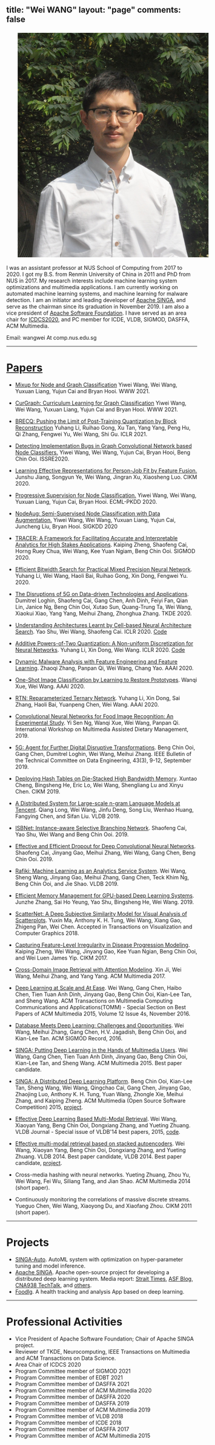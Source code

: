 title: "Wei WANG"
layout: "page"
comments: false
---

<img src='images/avatar.jpg' class='avatar'   style="vertical-align:middle;margin:5px 30px"/>


I was an assistant professor at NUS School of Computing from 2017 to 2020. I got my B.S. from Renmin University of China in 2011 and PhD from NUS in 2017. My research interests include machine learning system optimizations and multimedia applications. I am currently working on automated machine learning systems, and machine learning for malware detection. I am an initiator and leading developer of [Apache SINGA](http://singa.apache.org/), and serve as the chairman since its graduation in November 2019. I am also a vice president of [Apache Software Foundation](https://www.apache.org/foundation/). I have served as an area chair for [ICDCS2020](https://icdcs2020.sg/programcommittee.html), and PC member for ICDE, VLDB, SIGMOD, DASFFA, ACM Multimedia.

Email: wangwei At comp.nus.edu.sg

---



# [Papers](https://scholar.google.com/citations?user=46Dd4v4AAAAJ&hl=en)

* [Mixup for Node and Graph Classification]()
  Yiwei Wang, Wei Wang, Yuxuan Liang, Yujun Cai and Bryan Hooi. WWW 2021.

* [CurGraph: Curriculum Learning for Graph Classification]()
  Yiwei Wang, Wei Wang, Yuxuan Liang, Yujun Cai and Bryan Hooi. WWW 2021.

* [BRECQ: Pushing the Limit of Post-Training Quantization by Block Reconstruction](https://openreview.net/pdf?id=POWv6hDd9XH)
  Yuhang Li, Ruihao Gong, Xu Tan, Yang Yang, Peng Hu, Qi Zhang, Fengwei Yu, Wei Wang, Shi Gu. ICLR 2021.

* [Detecting Implementation Bugs in Graph Convolutional Network based Node Classifiers.](https://ieeexplore.ieee.org/document/9251083)
  Yiwei Wang, Wei Wang, Yujun Cai, Bryan Hooi, Beng Chin Ooi. ISSRE2020.

* [Learning Effective Representations for Person-Job Fit by Feature Fusion.](https://dl.acm.org/doi/pdf/10.1145/3340531.3412717)
  Junshu Jiang, Songyun Ye, Wei Wang, Jingran Xu, Xiaosheng Luo. CIKM 2020.

* [Progressive Supervision for Node Classification.](https://bitbucket.org/ghentdatascience/ecmlpkdd20-papers/raw/master/RT/sub_221.pdf)
  Yiwei Wang, Wei Wang, Yuxuan Liang, Yujun Cai, Bryan Hooi. ECML-PKDD 2020.

* [NodeAug: Semi-Supervised Node Classification with Data Augmentation.](https://www.kdd.org/kdd2020/accepted-papers/view/nodeaug-semi-supervised-node-classification-with-data-augmentation)
  Yiwei Wang, Wei Wang, Yuxuan Liang, Yujun Cai, Juncheng Liu, Bryan Hooi. SIGKDD 2020

* [TRACER: A Framework for Facilitating Accurate and Interpretable Analytics for High Stakes Applications](https://arxiv.org/abs/2003.12012).
  Kaiping Zheng, Shaofeng Cai, Horng Ruey Chua, Wei Wang, Kee Yuan Ngiam, Beng Chin Ooi. SIGMOD 2020.

* [Efficient Bitwidth Search for Practical Mixed Precision Neural Network](https://arxiv.org/abs/2003.07577).
  Yuhang Li, Wei Wang, Haoli Bai, Ruihao Gong, Xin Dong, Fengwei Yu. 2020.

* [The Disruptions of 5G on Data-driven Technologies and Applications](https://ieeexplore.ieee.org/document/8961984).
  Dumitrel Loghin, Shaofeng Cai, Gang Chen, Anh Dinh, Feiyi Fan, Qian Lin, Janice Ng, Beng Chin Ooi, Xutao Sun, Quang-Trung Ta, Wei Wang, Xiaokui Xiao, Yang Yang, Meihui Zhang, Zhonghua Zhang. TKDE 2020.

* [Understanding Architectures Learnt by Cell-based Neural Architecture Search](https://openreview.net/forum?id=BJxH22EKPS).
  Yao Shu, Wei Wang, Shaofeng Cai. ICLR 2020. [Code](https://github.com/shuyao95/Understanding-NAS)

* [Additive Powers-of-Two Quantization: A Non-uniform Discretization for Neural Networks](https://openreview.net/forum?id=BkgXT24tDS).
  Yuhang Li, Xin Dong, Wei Wang. ICLR 2020. [Code](https://github.com/yhhhli/APoT_Quantization)

* [Dynamic Malware Analysis with Feature Engineering and Feature Learning](https://arxiv.org/abs/1907.07352).
  Zhaoqi Zhang, Panpan Qi, Wei Wang, Chang Yao. AAAI 2020.

* [One-Shot Image Classification by Learning to Restore Prototypes](https://arxiv.org/abs/2005.01234).
  Wanqi Xue, Wei Wang. AAAI 2020.

* [RTN: Reparameterized Ternary Network](https://arxiv.org/abs/1912.02057).
  Yuhang Li, Xin Dong, Sai Zhang, Haoli Bai, Yuanpeng Chen, Wei Wang. AAAI 2020.

* [Convolutional Neural Networks for Food Image Recognition: An Experimental Study](https://dl.acm.org/doi/pdf/10.1145/3347448.3357168).
  Yi Sen Ng, Wanqi Xue, Wei Wang, Panpan Qi. International Workshop on Multimedia Assisted Dietary Management, 2019.

* [5G: Agent for Further Digital Disruptive Transformations](http://sites.computer.org/debull/A19sept/p9.pdf).
  Beng Chin Ooi, Gang Chen, Dumitrel Loghin, Wei Wang, Meihui Zhang. IEEE Bulletin of the Technical Committee on Data Engineering, 43(3), 9-12, September 2019. 

* [Deploying Hash Tables on Die-Stacked High Bandwidth Memory](https://dl.acm.org/citation.cfm?id=3358015).
  Xuntao Cheng, Bingsheng He, Eric Lo, Wei Wang, Shengliang Lu and Xinyu Chen. CIKM 2019.

* [A Distributed System for Large-scale n-gram Language Models at Tencent](http://www.vldb.org/pvldb/vol12/p2206-long.pdf).
  Qiang Long, Wei Wang, Jinfu Deng, Song Liu, Wenhao Huang, Fangying Chen, and Sifan Liu. VLDB 2019.

* [ISBNet: Instance-aware Selective Branching Network](https://arxiv.org/abs/1905.04849).
  Shaofeng Cai, Yao Shu, Wei Wang and Beng Chin Ooi. 2019.

* [Effective and Efficient Dropout for Deep Convolutional Neural Networks](https://arxiv.org/abs/1904.03392).
  Shaofeng Cai, Jinyang Gao, Meihui Zhang, Wei Wang, Gang Chen, Beng Chin Ooi. 2019.

* [Rafiki: Machine Learning as an Analytics Service System](http://www.vldb.org/pvldb/vol12/p128-wang.pdf).
  Wei Wang, Sheng Wang, Jinyang Gao, Meihui Zhang, Gang Chen, Teck Khim Ng, Beng Chin Ooi, and Jie Shao. VLDB 2019.

* [Efficient Memory Management for GPU-based Deep Learning Systems](https://arxiv.org/abs/1903.06631).
  Junzhe Zhang, Sai Ho Yeung, Yao Shu, Bingsheng He, Wei Wang. 2019.

* [ScatterNet: A Deep Subjective Similarity Model for Visual Analysis of Scatterplots](https://www.comp.nus.edu.sg/~atung/publication/scatternet_draft.pdf).
  Yuxin Ma, Anthony K. H. Tung, Wei Wang, Xiang Gao, Zhigeng Pan, Wei Chen. Accepted in Transactions on Visualization and Computer Graphics 2018.

* [Capturing Feature-Level Irregularity in Disease Progression Modeling](http://www.comp.nus.edu.sg/~kaiping/2017-11-9-KaipingZheng-cikm.pdf).
  Kaiping Zheng, Wei Wang, Jinyang Gao, Kee Yuan Ngian, Beng Chin Ooi, and Wei Luen James Yip. CIKM 2017.

* [Cross-Domain Image Retrieval with Attention Modeling](https://arxiv.org/abs/1709.01784).
  Xin Ji, Wei Wang, Meihui Zhang, and Yang Yang. ACM Multimedia 2017.

* [Deep Learning at Scale and At Ease](http://delivery.acm.org/10.1145/3000000/2996464/a69-wang.pdf?ip=202.166.19.179&id=2996464&acc=OA&key=4D4702B0C3E38B35%2E4D4702B0C3E38B35%2E4D4702B0C3E38B35%2E15F56E1470BE2D9E&CFID=695246172&CFTOKEN=39222796&__acm__=1479539828_f80e20c334ffcbb5a1e5bba36a6a969c).
  Wei Wang, Gang Chen, Haibo Chen, Tien Tuan Anh Dinh, Jinyang Gao, Beng Chin Ooi, Kian-Lee Tan, and Sheng Wang.  ACM Transactions on Multimedia Computing Communications and Applications(TOMM) - Special Section on Best Papers of ACM Multimedia 2015, Volume 12 Issue 4s, November 2016.

* [Database Meets Deep Learning: Challenges and Opportunities](https://arxiv.org/abs/1906.08986).
  Wei Wang, Meihui Zhang, Gang Chen, H.V. Jagadish, Beng Chin Ooi, and Kian-Lee Tan. ACM SIGMOD Record, 2016.

* [SINGA: Putting Deep Learning in the Hands of Multimedia Users](http://www.comp.nus.edu.sg/~ooibc/singa-mm15.pdf).
  Wei Wang, Gang Chen, Tien Tuan Anh Dinh, Jinyang Gao, Beng Chin Ooi, Kian-Lee Tan, and Sheng Wang. ACM Multimedia 2015. Best paper candidate.

* [SINGA: A Distributed Deep Learning Platform](http://www.comp.nus.edu.sg/~ooibc/singaopen-mm15.pdf).
  Beng Chin Ooi, Kian-Lee Tan, Sheng Wang, Wei Wang, Qingchao Cai, Gang Chen, Jinyang Gao, Zhaojing Luo, Anthony K. H. Tung, Yuan Wang, Zhongle Xie, Meihui Zhang, and Kaiping Zheng. ACM Multimedia (Open Source Software Competition) 2015, [project](http://singa.apache.org/).

* [Effective Deep Learning Based Multi-Modal Retrieval](http://link.springer.com/article/10.1007/s00778-015-0391-4?wt_mc=email.event.1.SEM.ArticleAuthorOnlineFirst).
  Wei Wang, Xiaoyan Yang, Beng Chin Ooi, Dongxiang Zhang, and Yueting Zhuang. VLDB Journal - Special issue of VLDB'14 best papers, 2015, [code](https://github.com/nudles/vldbj-code).

* [Effective multi-modal retrieval based on stacked autoencoders](http://www.comp.nus.edu.sg/~ooibc/crossmodalvldb14.pdf).
  Wei Wang, Xiaoyan Yang, Beng Chin Ooi, Dongxiang Zhang, and Yueting Zhuang. VLDB 2014. Best paper candidate, VLDB 2014. Best paper candidate, [project](2015/05/03/msae).

* Cross-media hashing with neural networks.
  Yueting Zhuang, Zhou Yu, Wei Wang, Fei Wu, Siliang Tang, and Jian Shao. ACM Multimedia 2014 (short paper).

* Continuously monitoring the correlations of massive discrete streams.
  Yueguo Chen, Wei Wang, Xiaoyong Du, and Xiaofang Zhou. CIKM 2011 (short paper).

---

# Projects
* [SINGA-Auto](https://github.com/nusdbsystem/singa-auto). AutoML system with optimization on hyper-parameter tuning and model inference.
* [Apache SINGA](http://singa.apache.org). Apache open-source project for developing a distributed deep learning system. Media report: [Strait Times](https://www.straitstimes.com/tech/nus-teams-ai-system-first-from-southeast-asia-to-enter-ranks-of-worlds-top-open-source-software), [ASF Blog](https://blogs.apache.org/foundation/entry/the-apache-software-foundation-announces57), [CNA938 TechTalk](https://www.channelnewsasia.com/news/cna938), and [others](https://cms.comp.nus.edu.sg/news/news-media/3176-2019-asf-singa).
* [Foodlg](http://www.foodlg.com/). A health tracking and analysis App based on deep learning.

---

# Professional Activities
* Vice President of Apache Software Foundation; Chair of Apache SINGA project.
* Reviewer of TKDE, Neurocomputing, IEEE Transactions on Multimedia and ACM Transactions on Data Science.
* Area Chair of ICDCS 2020
* Program Committee member of SIGMOD 2021
* Program Committee member of EDBT 2021
* Program Committee member of DASFFA 2021
* Program Committee member of ACM Multimedia 2020
* Program Committee member of DASFFA 2020
* Program Committee member of DASFFA 2019
* Program Committee member of ACM Multimedia 2019
* Program Committee member of VLDB 2018
* Program Committee member of ICDE 2018
* Program Committee member of DASFFA 2017
* Program Committee member of ACM Multimedia 2015